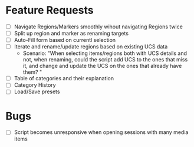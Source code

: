 # Feature Requests

- [ ] Navigate Regions/Markers smoothly wihout navigating Regions twice
- [ ] Split up region and marker as renaming targets
- [ ] Auto-Fill form based on currentl selection
- [ ] Iterate and rename/update regions based on existing UCS data
    - Scenario: "When selecting items/regions both with UCS details and not, when renaming, could the script add UCS to the ones that miss it, and change and update the UCS on the ones that already have them? "
- [ ] Table of categories and their explanation
- [ ] Category History
- [ ] Load/Save presets

# Bugs
- [ ] Script becomes unresponsive when opening sessions with many media items